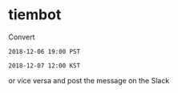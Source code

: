 # tiembot


Convert

```
2018-12-06 19:00 PST
```


```
2018-12-07 12:00 KST
```

or vice versa and post the message on the Slack
